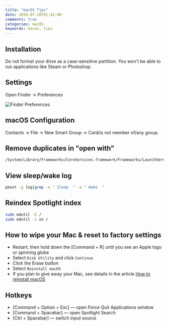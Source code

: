 ```yaml
---
title: "macOS Tips"
date: 2016-07-20T01:41:00
comments: true
categories: macOS
keywords: macos, tips
---
```


## Installation
Do not format your drive as a case-sensitive partition. You won't be able to run applications like Steam or Photoshop.

## Settings

Open Finder → Preferences

![Finder Preferences](/images/finder-preferences.png)

## macOS Configuration
Contacts → File → New Smart Group → Card/is not member of/any group.

## Remove duplicates in "open with"
```bash
/System/Library/Frameworks/CoreServices.framework/Frameworks/LaunchServices.framework/Support/lsregister -kill -r -domain local -domain system -domain user
```

## View sleep/wake log

```bash
pmset -g log|grep -e " Sleep  " -e " Wake  "
```

## Reindex Spotlight index
```bash
sudo mdutil -E /
sudo mdutil -i on /
```

## How to wipe your Mac & reset to factory settings

* Restart, then hold down the [Command + R] until you see an Apple logo or spinning globe
* Select `Disk Utility` and click `Continue`
* Click the Erase button
* Select `Reinstall macOS`
* If you plan to give away your Mac, see details in the article [How to reinstall macOS](https://support.apple.com/en-gb/HT204904)

## Hotkeys

* [Command + Option + Esc] — open Force Quit Applications window
* [Command + Spacebar] — open Spotlight Search
* [Ctrl + Spacebar] — switch input source
